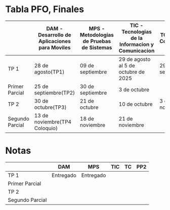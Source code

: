 # Tabla PFO, Finales

<table>
  <thead>
    <tr>
      <th></th>
      <th>DAM - Desarrollo de Aplicaciones para Moviles</th>
      <th>MPS - Metodologías de Pruebas de Sistemas</th>
      <th>TIC - Tecnologias de la Informacion y Comunicacion</th>
      <th>TC - Taller de Comunicacion</th>
      <th>PP2</th>
    </tr>
  </thead>
  <tbody>
    <tr>
      <td>TP 1</td>
      <td>28 de agosto(TP1)</td>
      <td>09 de septiembre</td>
      <td>29 de agosto al 5 de octubre de 2025</td>
      <td>29 de septiembre</td>
      <td>24 de septiembre</td>
    </tr>
    <tr>
      <td>Primer Parcial</td>
      <td>25 de septiembre(TP2)</td>
      <td>30 de septiembre</td>
      <td>3 de octubre</td>
      <td></td>
      <td></td>
    </tr>
    </tr>
    <tr>
      <td>TP 2</td>
      <td>30 de octubre(TP3)</td>
      <td>21 de octubre</td>
      <td>10 de octubre</td>
      <td>3 de noviembre</td>
      <td>5 de noviembre</td>
    </tr>
    <tr>
      <td>Segundo Parcial</td>
      <td>13 de noviembre(TP4 Coloquio)</td>
      <td>18 de noviembre</td>
      <td>21 de noviembre</td>
      <td></td>
      <td></td>
    </tr>
  </tbody>
</table>

# Notas

<table>
  <thead>
     <tr>
      <th></th>
      <th>DAM</th>
      <th>MPS</th>
      <th>TIC</th>
      <th>TC</th>
      <th>PP2</th>
    </tr>
  </thead>
  <tbody>
     <tr>
      <td>TP 1</td>
      <td>Entregado</td>
      <td>Entregado</td>
      <td></td>
      <td></td>
      <td></td>
    </tr>
    <tr>
      <td>Primer Parcial</td>
      <td></td>
      <td></td>
      <td></td>
      <td></td>
      <td></td>
    </tr>
    </tr>
    <tr>
      <td>TP 2</td>
      <td></td>
      <td></td>
      <td></td>
      <td></td>
      <td></td>
    </tr>
    <tr>
      <td>Segundo Parcial</td>
      <td></td>
      <td></td>
      <td></td>
      <td></td>
      <td></td>
    </tr>
  </tbody>
</table>
